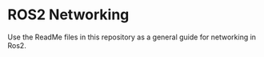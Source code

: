 # ROS2 Networking

Use the ReadMe files in this repository as a general guide for networking in Ros2. 

